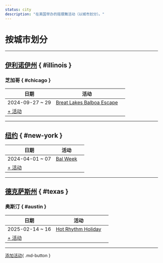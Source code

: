 ```yaml
---
status: city
description: "在美国举办的摇摆舞活动（以城市划分）。"
---
```


# 按城市划分

---

## <a id=illinois></a>[伊利诺伊州](#illinois) { #illinois }

### <a id=chicago></a>芝加哥 { #chicago }

| 日期 | 活动 | |
| --- | --- | --- |
| 2024-09-27 ~ 29 | [Breat Lakes Balboa Escape](breat-lakes-balboa-escape-2024.md) |  |
| [+ 活动](https://github.com/swingdance/events/issues/new?assignees=&labels=add+event&projects=&template=02-add_entity.yml&title=%5B2024%2Fen_US%5D%20%3CName%3E&region=en_US&province=Illinois&city=Chicago&org_id=&date_starts=2024-&date_ends=2024-)

---

## <a id=new-york></a>[纽约](#new-york) { #new-york }

| 日期 | 活动 | |
| --- | --- | --- |
| 2024-04-01 ~ 07 | [Bal Week](bal-week-2024.md) |  |
| [+ 活动](https://github.com/swingdance/events/issues/new?assignees=&labels=add+event&projects=&template=02-add_entity.yml&title=%5B2024%2Fen_US%5D%20%3CName%3E&region=en_US&province=New%20York&city=New%20York&org_id=&date_starts=2024-&date_ends=2024-)

---

## <a id=texas></a>[德克萨斯州](#texas) { #texas }

### <a id=austin></a>奥斯汀 { #austin }

| 日期 | 活动 | |
| --- | --- | --- |
| 2025-02-14 ~ 16 | [Hot Rhythm Holiday](hot-rhythm-holiday-2025.md) |  |
| [+ 活动](https://github.com/swingdance/events/issues/new?assignees=&labels=add+event&projects=&template=02-add_entity.yml&title=%5B2024%2Fen_US%5D%20%3CName%3E&region=en_US&province=Texas&city=Austin&org_id=&date_starts=2024-&date_ends=2024-)

---

[添加活动](https://github.com/swingdance/events/issues/new?assignees=&labels=add+event&projects=&template=02-add_entity.yml&title=%5Ben_US%5D%20%3CName%3E&region=en_US&province=&city=&org_id=2024){ .md-button }
